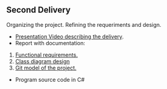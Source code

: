 ## Second Delivery

Organizing the project. Refining the requeriments and design.

- [Presentation Video describing the delivery]().
- Report with documentation:
1. [Functional requirements.]()
2. [Class diagram design]()
3. [Git model of the project.]()

- Program source code in C#

